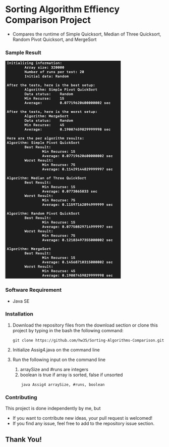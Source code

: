 # Sorting Algorithm Effiency Comparison Project
* Compares the runtime of Simple Quicksort, Median of Three Quicksort, Random Pivot Quicksort, and MergeSort

### Sample Result
![Sorting - screenshot](Sort_output.png)


### Software Requirement
* Java SE

### Installation
1. Download the repository files from the download section or clone this project by typing in the bash the following command:

       git clone https://github.com/hw35/Sorting-Algorithms-Comparison.git
2. Initialize Assig4.java on the command line
3. Run the following input on the command line
    1. arraySize and #runs are integers
    2. boolean is true if array is sorted, false if unsorted
~~~
       java Assig4 arraySize, #runs, boolean
~~~
### Contributing
This project is done independently by me, but
- If you want to contribute new ideas, your pull request is welcomed!
- If you find any issue, feel free to add to the repository issue section.

## Thank You!
